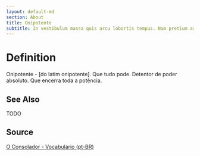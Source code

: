 ```yaml
---
layout: default-md
section: About
title: Onipotente
subtitle: In vestibulum massa quis arcu lobortis tempus. Nam pretium arcu in odio vulputate luctus.
---
```


# Definition
Onipotente - [do latim onipotente]. Que tudo pode. Detentor de poder absoluto. Que encerra toda a potência.

## See Also
TODO

## Source
[O Consolador - Vocabulário (pt-BR)](http://www.oconsolador.com.br/linkfixo/vocabulario/principal.html)
